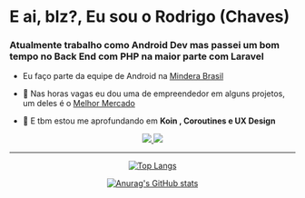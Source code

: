 <h1 align="left">E ai, blz?, Eu sou o Rodrigo (Chaves)</h1>
<h3 align="left">Atualmente trabalho como Android Dev mas passei um bom tempo no Back End com PHP na maior parte com Laravel</h3>

- Eu faço parte da equipe de Android na [Mindera Brasil](https://mindera.com/)

- 🔭 Nas horas vagas eu dou uma de empreendedor em alguns projetos, um deles é o  [Melhor Mercado](https://play.google.com/store/apps/details?id=com.chavesdev.melhormercado)

- 🌱 E tbm estou me aprofundando em **Koin , Coroutines e UX Design**

<div align="center">
<a href="https://linkedin.com/in/rodrigochavesdev" target="blank">
<img src="https://camo.githubusercontent.com/c00f87aeebbec37f3ee0857cc4c20b21fefde8a96caf4744383ebfe44a47fe3f/68747470733a2f2f696d672e736869656c64732e696f2f62616467652f2d4c696e6b6564496e2d2532333030373742353f7374796c653d666f722d7468652d6261646765266c6f676f3d6c696e6b6564696e266c6f676f436f6c6f723d7768697465" data-canonical-src="https://img.shields.io/badge/-LinkedIn-%230077B5?style=for-the-badge&amp;logo=linkedin&amp;logoColor=white" style="max-width: 100%;">
</a>
<a href="https://instagram.com/chavesdev" target="blank">
<img src="https://camo.githubusercontent.com/acaa286597b43c96dc02b69b90de15a65c52063e31835b763a061cc815f64bac/68747470733a2f2f696d672e736869656c64732e696f2f62616467652f2d496e7374616772616d2d2532334534343035463f7374796c653d666f722d7468652d6261646765266c6f676f3d696e7374616772616d266c6f676f436f6c6f723d7768697465" data-canonical-src="https://img.shields.io/badge/-Instagram-%23E4405F?style=for-the-badge&amp;logo=instagram&amp;logoColor=white" style="max-width: 100%;">
</a>

</div>

<hr>
<div align="center">

[![Top Langs](https://github-readme-stats.vercel.app/api/top-langs/?username=chavesdev&layout=compact&theme=onedark&count_private=true)](https://github.com/anuraghazra/github-readme-stats)

[![Anurag's GitHub stats](https://github-readme-stats.vercel.app/api?username=chavesdev&count_private=true&show_icons=true&theme=onedark)](https://github.com/anuraghazra/github-readme-stats)

</div>


